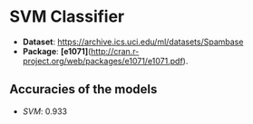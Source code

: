 # SVM Classifier

- **Dataset**: https://archive.ics.uci.edu/ml/datasets/Spambase
- **Package**: **[e1071]**(http://cran.r-project.org/web/packages/e1071/e1071.pdf).

## Accuracies of the models

- *SVM*:                       0.933

